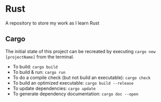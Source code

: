 # Rust

A repository to store my work as I learn Rust

## Cargo

The initial state of this project can be recreated by executing `cargo new [projectName]` from the terminal.

* To build: `cargo build`
* To build & run: `cargo run`
* To do a compile check (but not build an executable): `cargo check`
* To build an optimized executable: `cargo build --release`
* To update dependencies: `cargo update`
* To generate dependency documentation: `cargo doc --open`
